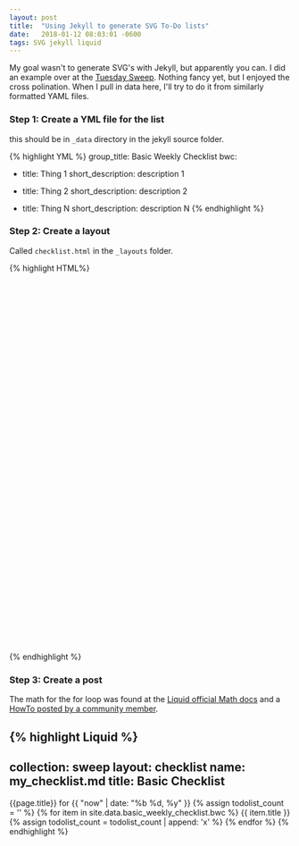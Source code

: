 ```yaml
---
layout: post
title:  "Using Jekyll to generate SVG To-Do lists"
date:   2018-01-12 08:03:01 -0600
tags: SVG jekyll liquid
---
```


My goal wasn't to generate SVG's with Jekyll, but apparently you can. I did an example over at the [Tuesday Sweep][1]. Nothing fancy yet, but I enjoyed the cross polination. When I pull in data here, I'll try to do it from similarly formatted YAML files.  

### Step 1: Create a YML file for the list

this should be in `_data` directory in the jekyll source folder.  

{% highlight YML %}
group_title: Basic Weekly Checklist
bwc:

- title: Thing 1
  short_description: description 1

- title: Thing 2
  short_description: description 2

- title: Thing N
  short_description: description N
{% endhighlight %}

### Step 2: Create a layout

Called `checklist.html` in the `_layouts` folder.

{% highlight HTML%}
<!DOCTYPE html>
<html>
  <body>
    <svg width="100%" height="100%" viewBox="0 0 2500 3300" xmlns="http://www.w3.org/2000/svg">
      <g id="checklist" transform="translate(300, 300)" style="font-family:'Helvetica';font-size:75px;fill:rgb(102,102,102);">
        {{ content }}
      </g>
    </svg>
  </body>
</html>
{% endhighlight %}

### Step 3: Create a post

The math for the for loop was found at the [Liquid official Math docs][2] and a [HowTo posted by a community member][3].

{% highlight Liquid %}
---
collection: sweep
layout: checklist
name: my_checklist.md
title: Basic Checklist
---
<text x="0" y="0">{{page.title}} for  {{ "now" | date: "%b %d, %y" }}</text>
<g id="list" transform="translate(0, 150)">
{% assign todolist_count = '' %}
{% for item in site.data.basic_weekly_checklist.bwc %}
  <rect x="30" y="{{ todolist_count.size | times: 150.0 | minus: 65}}" width="75" height="75" style="fill:rgb(255,255,255);stroke:rgb(153,153,153);stroke-width:2" />
  <text x="150" y="{{ todolist_count.size | times: 150.0 }}">{{ item.title }}</text>
  {% assign todolist_count = todolist_count | append: 'x' %}
{% endfor %}
</g>
{% endhighlight %}


[1]: https://carlynorama.github.io/tuesday/sweep/printable_checklist.html
[2]: https://help.shopify.com/themes/liquid/filters/math-filters
[3]: https://ecommerce.shopify.com/c/ecommerce-design/t/how-to-increment-count-in-liquid-209692
